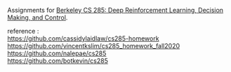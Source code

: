 Assignments for [Berkeley CS 285: Deep Reinforcement Learning, Decision Making, and Control](http://rail.eecs.berkeley.edu/deeprlcourse/).


reference :  
https://github.com/cassidylaidlaw/cs285-homework  
https://github.com/vincentkslim/cs285_homework_fall2020  
https://github.com/nalepae/cs285  
https://github.com/botkevin/cs285  
